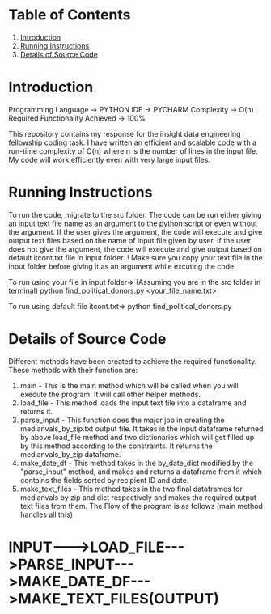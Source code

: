 # Table of Contents
1. [Introduction](README.md#introduction)
2. [Running Instructions](README.md#running-instructions)
3. [Details of Source Code](README.md#details-of-source-code)

# Introduction
Programming Language -> PYTHON
IDE -> PYCHARM
Complexity -> O(n)
Required Functionality Achieved -> 100%

This repository contains my response for the insight data engineering fellowship coding task. I have written an efficient and scalable code with a run-time complexity of O(n) where n is the number of lines in the input file. My code will work efficiently even with very large input files.

# Running Instructions
To run the code, migrate to the src folder. The code can be run either giving an input text file name as an argument to the python script or even without the argument.
If the user gives the argument, the code will execute and give output text files based on the name of input file given by user.
If the user does not give the argument, the code will execute and give output based on default itcont.txt file in input folder.
! Make sure you copy your text file in the input folder before giving it as an argument while excuting the code.

To run using your file in input folder=>
(Assuming you are in the src folder in terminal)
python find_political_donors.py <your_file_name.txt>

To run using default file itcont.txt=>
python find_political_donors.py

# Details of Source Code

Different methods have been created to achieve the required functionality. These methods with their function are:
1. main - This is the main method which will be called when you will execute the program. It will call other helper methods.
2. load_file - This method loads the input text file into a dataframe and returns it.
3. parse_input - This function does the major job in creating the medianvals_by_zip.txt output file. It takes in the input dataframe returned by above load_file method and two dictionaries which will get filled up by this method according to the constraints. It returns the medianvals_by_zip dataframe.
4. make_date_df - This method takes in the by_date_dict modified by the "parse_input" method, and makes and returns a dataframe from it which contains the fields sorted by recipient ID and date.
5. make_text_files - This method takes in the two final dataframes for medianvals by zip and dict respectively and makes the required output text files from them.
The Flow of the program is as follows (main method handles all this)
#                           INPUT--->LOAD_FILE--->PARSE_INPUT--->MAKE_DATE_DF--->MAKE_TEXT_FILES(OUTPUT)

